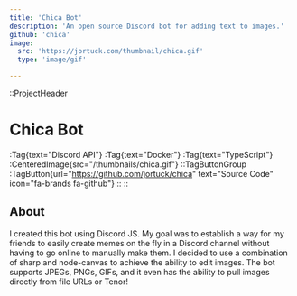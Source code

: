```yaml
---
title: 'Chica Bot'
description: 'An open source Discord bot for adding text to images.'
github: 'chica'
image: 
  src: 'https://jortuck.com/thumbnail/chica.gif'
  type: 'image/gif'

---
```

::ProjectHeader
# Chica Bot
:Tag{text="Discord API"} :Tag{text="Docker"} :Tag{text="TypeScript"}
:CenteredImage{src="/thumbnails/chica.gif"}
::TagButtonGroup
:TagButton{url="https://github.com/jortuck/chica" text="Source Code" icon="fa-brands fa-github"}
::
::


## About
I created this bot using Discord JS. My goal was to establish a way for my friends to easily create memes on the fly in
a Discord channel without having to go online to manually make them. I decided to use a combination of sharp and
node-canvas to achieve the ability to edit images. The bot supports JPEGs, PNGs, GIFs, and it even has the ability to
pull images directly from file URLs or Tenor!
